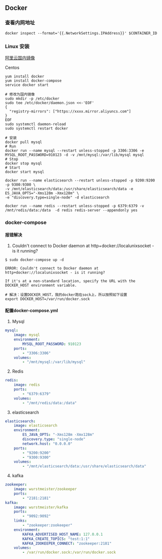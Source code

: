 ## Docker

### 查看内网地址
~~~
docker inspect --format='{{.NetworkSettings.IPAddress}}' $CONTAINER_ID
~~~


### Linux 安装
[阿里云国内镜像](https://cr.console.aliyun.com/?spm=5176.2020520152.210.d103.5dbcab35Pfdw0h#/accelerator)

Centos
~~~
yum install docker
yum install docker-compose
service docker start

# 修改为国内镜像
sudo mkdir -p /etc/docker
sudo tee /etc/docker/daemon.json <<-'EOF'
{
  "registry-mirrors": ["https://xxxx.mirror.aliyuncs.com"]
}
EOF
sudo systemctl daemon-reload
sudo systemctl restart docker

# 安装
docker pull mysql
# Run
docker run --name mysql --restart unless-stopped -p 3306:3306 -e MYSQL_ROOT_PASSWORD=910123 -d -v /mnt/mysql:/var/lib/mysql mysql
# Stop
docker stop mysql
# Start
docker start mysql

docker run --name elasticsearch --restart unless-stopped -p 9200:9200 -p 9300:9300 \
-v /mnt/elasticsearch/data:/usr/share/elasticsearch/data -e ES_JAVA_OPTS="-Xms128m -Xmx128m" \
-e "discovery.type=single-node" -d elasticsearch

docker run --name redis --restart unless-stopped -p 6379:6379 -v /mnt/redis/data:/data  -d redis redis-server --appendonly yes
~~~


### docker-compose

#### 报错解决
1. Couldn't connect to Docker daemon at http+docker://localunixsocket - is it running?
~~~
$ sudo docker-compose up -d

ERROR: Couldn't connect to Docker daemon at http+docker://localunixsocket - is it running?

If it's at a non-standard location, specify the URL with the DOCKER_HOST environment variable.

# 解决：设置DOCKER_HOST，我的docker跑在sock上，所以按照如下设置
export DOCKER_HOST=/var/run/docker.sock
~~~

#### 配置docker-compose.yml
1. Mysql
~~~yaml
mysql:
    image: mysql
    environment:
        MYSQL_ROOT_PASSWORD: 910123
    ports:
        - "3306:3306"
    volumes:
        - "/mnt/mysql:/var/lib/mysql"

~~~

2. Redis
~~~yaml
redis:
    image: redis
    ports:
        - "6379:6379"
    volumes:
        - "/mnt/redis/data:/data"
~~~

3. elasticsearch
~~~yaml
elasticsearch:
    image: elasticsearch
    environment:
        ES_JAVA_OPTS: "-Xms128m -Xmx128m"
        discovery.type: "single-node"
        network.host: "0.0.0.0"
    ports:
        - "9200:9200"
        - "9300:9300"
    volumes:
        - "/mnt/elasticsearch/data:/usr/share/elasticsearch/data"
~~~

4. kafka
~~~yaml
zookeeper:
    image: wurstmeister/zookeeper
    ports:
        - "2181:2181"
kafka:
    image: wurstmeister/kafka
    ports:
        - "9092:9092"
    links:
        - "zookeeper:zookeeper"
    environment:
        KAFKA_ADVERTISED_HOST_NAME: 127.0.0.1
        KAFKA_CREATE_TOPICS: "test:1:1"
        KAFKA_ZOOKEEPER_CONNECT: "zookeeper:2181"
    volumes:
        - /var/run/docker.sock:/var/run/docker.sock
~~~
